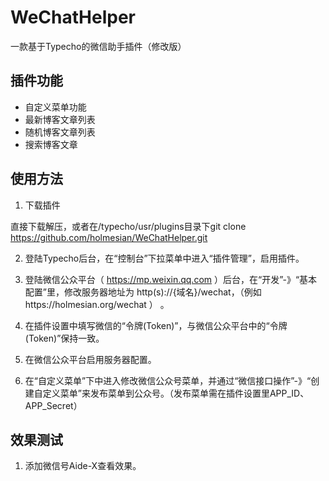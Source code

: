 # WeChatHelper
一款基于Typecho的微信助手插件（修改版）


## 插件功能 ##

 - 自定义菜单功能
 - 最新博客文章列表
 - 随机博客文章列表
 - 搜索博客文章

## 使用方法 ##

 1. 下载插件

   直接下载解压，或者在/typecho/usr/plugins目录下git clone https://github.com/holmesian/WeChatHelper.git

 2. 登陆Typecho后台，在“控制台”下拉菜单中进入“插件管理”，启用插件。

 3. 登陆微信公众平台（ https://mp.weixin.qq.com ）后台，在“开发”-》“基本配置”里，修改服务器地址为 http(s)://{域名}/wechat，（例如https://holmesian.org/wechat ） 。 

 4. 在插件设置中填写微信的“令牌(Token)”，与微信公众平台中的“令牌(Token)”保持一致。

 5. 在微信公众平台启用服务器配置。

 6. 在“自定义菜单”下中进入修改微信公众号菜单，并通过“微信接口操作”-》“创建自定义菜单”来发布菜单到公众号。（发布菜单需在插件设置里APP_ID、APP_Secret）


## 效果测试 ##

  1. 添加微信号Aide-X查看效果。
